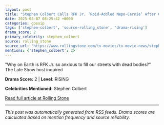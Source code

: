 ```yaml
---
layout: post
title: "Stephen Colbert Calls RFK Jr. ‘Roid-Addled Nepo-Carnie’ After Cutting Vaccine Funding"
date: 2025-08-07 08:25:42 +0000
categories: gossip
tags: ['stephen-colbert', 'source-rolling_stone', 'drama-rising']
drama_score: 2
primary_celebrity: stephen_colbert
source: rolling_stone
source_url: "https://www.rollingstone.com/tv-movies/tv-movie-news/stephen-colbert-rfk-jr-vaccine-funding-1235402617/"
mentions: {'stephen_colbert': 2}
---
```


"Why on Earth is RFK Jr. so anxious to fill our streets with dead bodies?" The Late Show host inquired

**Drama Score:** 2 | **Level:** RISING

**Celebrities Mentioned:** Stephen Colbert

[Read full article at Rolling Stone](https://www.rollingstone.com/tv-movies/tv-movie-news/stephen-colbert-rfk-jr-vaccine-funding-1235402617/)

---
*This post was automatically generated from RSS feeds. Drama scores are calculated based on mention frequency and source reliability.*
